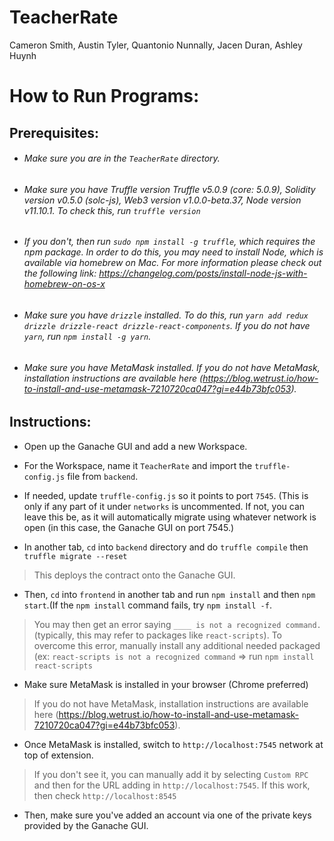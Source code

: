 # TeacherRate
Cameron Smith, Austin Tyler, Quantonio Nunnally, Jacen Duran, Ashley Huynh

# How to Run Programs:

## Prerequisites:
* ###### Make sure you are in the `TeacherRate` directory.

* ###### Make sure you have Truffle version Truffle v5.0.9 (core: 5.0.9), Solidity version v0.5.0 (solc-js), Web3 version v1.0.0-beta.37, Node version v11.10.1. To check this, run `truffle version`

* ###### If you don't, then run `sudo npm install -g truffle`, which requires the npm package. In order to do this, you may need to install Node, which is available via homebrew on Mac. For more information please check out the following link: https://changelog.com/posts/install-node-js-with-homebrew-on-os-x 

* ###### Make sure you have `drizzle` installed. To do this, run `yarn add redux drizzle drizzle-react drizzle-react-components`. If you do not have `yarn`, run `npm install -g yarn`.

* ###### Make sure you have MetaMask installed. If you do not have MetaMask, installation instructions are available here (https://blog.wetrust.io/how-to-install-and-use-metamask-7210720ca047?gi=e44b73bfc053).

## Instructions:
* Open up the Ganache GUI and add a new Workspace.

* For the Workspace, name it `TeacherRate` and import the `truffle-config.js` file from `backend`.

* If needed, update `truffle-config.js` so it points to port `7545`. (This is only if any part of it under `networks` is uncommented. If not, you can leave this be, as it will automatically migrate using whatever network is open (in this case, the Ganache GUI on port 7545.) 

* In another tab, `cd` into `backend` directory and do `truffle compile` then `truffle migrate --reset`
> This deploys the contract onto the Ganache GUI.

* Then, `cd` into `frontend` in another tab and run `npm install` and then `npm start`.(If the `npm install` command fails, try `npm install -f`.
> You may then get an error saying `____ is not a recognized command.` (typically, this may refer to packages like `react-scripts`). To overcome this error, manually install any additional needed packaged (ex: `react-scripts is not a recognized command` => run `npm install react-scripts`

* Make sure MetaMask is installed in your browser (Chrome preferred)
> If you do not have MetaMask, installation instructions are available here (https://blog.wetrust.io/how-to-install-and-use-metamask-7210720ca047?gi=e44b73bfc053).

* Once MetaMask is installed, switch to `http://localhost:7545` network at top of extension. 
> If you don't see it, you can manually add it by selecting `Custom RPC` and then for the URL adding in `http://localhost:7545`. If this work, then check `http://localhost:8545`

* Then, make sure you've added an account via one of the private keys provided by the Ganache GUI.

